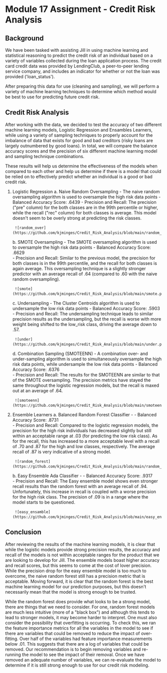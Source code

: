 # Module 17 Assignment - Credit Risk Analysis

## Background
We have been tasked with assisting Jill in using machine learning and statistical reasoning to predict the credit risk of an individual based on a variety of variables collected during the loan application process. The credit card credit data was provided by LendingClub, a peer-to-peer lending service company, and includes an indicator for whether or not the loan was provided ('loan_status').

After preparing this data for use (cleaning and sampling), we will perform a variety of machine learning techniques to determine which method would be best to use for predicting future credit risk.


## Credit Risk Analysis
After working with the data, we decided to test the accuracy of two different machine learning models, Logistic Regression and Ensambles Learners, while using a variety of sampling techniques to properly account for the imbalance of data that exists for good and bad creditors (risky loans are largely outnumbered by good loans). In total, we will compare the balance accuracy scores and the precision of six different machine learning model and sampling technique combinations. 

These results will help us determine the effectiveness of the models when compared to each other and help us determine if there is a model that could be relied on to effectively predict whether an individual is a good or bad credit risk.

1. Logistic Regression
	a. Naive Random Oversampling - The naive random oversampling algorithm is used to oversample the high risk data points
		- Balanced Accuracy Score: .6439
		- Precision and Recall: The precision ("pre" column) for the both classes are in the 99th percentile or higher, while the recall ("rec" column) for both classes is average. This model doesn't seem to be overly strong at predicting the risk classes.

		![random_over](https://github.com/kjminges/Credit_Risk_Analysis/blob/main/random_over.png)


	b. SMOTE Oversampling - The SMOTE oversampling algorithm is used to oversample the high risk data points 
		- Balanced Accuracy Score: .6629		
		- Precision and Recall: Similar to the previous model, the precision for both classes is in the 99th percentile, and the recall for both classes is again average. This oversampling technique is a slightly stronger predictor with an average recall of .64 (compared to .60 with the naive random oversampling).

		![smote](https://github.com/kjminges/Credit_Risk_Analysis/blob/main/smote.png)


	c. Undersampling - The Cluster Centroids algorithm is used to undersample the low risk data points
		- Balanced Accuracy Score: .5903		
		- Precision and Recall: The undersampling technique leads to similar precision results as the undersampling, but the recall is worse with more weight being shifted to the low_risk class, driving the average down to .57.

		![under](https://github.com/kjminges/Credit_Risk_Analysis/blob/main/under.png)


	d. Combination Sampling (SMOTEENN) - A combination over- and under-sampling algorithm is used to simultaneously oversample the high risk data points, while undersample the low risk data points
		- Balanced Accuracy Score: .6376		
		- Precision and Recall: The results for the SMOTEENN are similar to that of the SMOTE oversampling. The precision metrics have stayed the same throughout the logistic regression models, but the recall is maxed out at an average of .64.

		![smoteenn](https://github.com/kjminges/Credit_Risk_Analysis/blob/main/smoteenn.png)


2. Ensemble Learners
	a. Balanced Random Forest Classifier - 
		- Balanced Accuracy Score: .8731		
		- Precision and Recall: Compared to the logistic regression models, the precision for the high risk individuals has decreased slightly but still within an acceptable range at .03 (for predicting the low risk class). As for the recall, this has increased to a more acceptable level with a recall of .70 and .87 for the high and low classes, respectively. The average recall of .87 is very indicative of a strong model.

		![random_forest](https://github.com/kjminges/Credit_Risk_Analysis/blob/main/random_forest.png)


	b. Easy Ensemble Ada Classifier - 
		- Balanced Accuracy Score: .9317		
		- Precision and Recall: The Easy ensemble model shows even stronger recall results than the random forest with an average recall of .94. Unfortunately, this increase in recall is coupled with a worse precision for the high risk class. The precision of .09 is in a range where the model starts to be questioned.

		![easy_ensamble](https://github.com/kjminges/Credit_Risk_Analysis/blob/main/easy_ensamble.png)


## Conclusion
After reviewing the results of the machine learning models, it is clear that while the logistic models provide strong precision results, the accuracy and recall of the models is not within acceptable ranges for the product that we are looking to develop for Jill. The ensemble models boast higher accuracy and recall scores, but this seems to come at the cost of lover precision. While the precision drop for the easy ensemble model is too much to overcome, the naive random forest still has a precision metric that is acceptable. Moving forward, it is clear that the random forest is the best machine learning model for our prediction purposes, but this doesn't necessarily mean that the model is strong enough to be trusted. 

While the random forest does provide what looks to be a strong model, there are things that we need to consider. For one, random forest models are much less intuitive (more of a "black box") and although this tends to lead to stronger models, it may become harder to interpret. One must also consider the possibility that overfitting is occurring. To check this, we ran the feature importance metrics for all the variables in the model to see if there are variables that could be removed to reduce the impact of over-fitting. Over half of the variables had feature importance measurements below .01. This suggests that there are a log of variables that could be removed. Our recommendation is to begin removing variables and re-running the model to see the impact of their removal. Once we have removed an adequate number of variables, we can re-evaluate the model to determine if it is still strong enough to use for our credit risk modeling.
